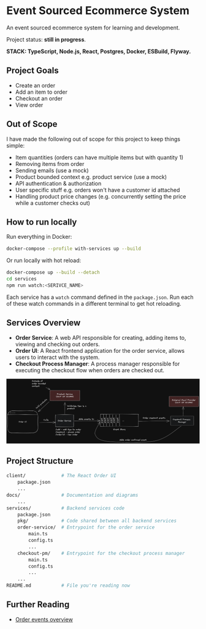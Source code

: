 # Event Sourced Ecommerce System

An event sourced ecommerce system for learning and development.

Project status: **still in progress**.

**STACK: TypeScript, Node.js, React, Postgres, Docker, ESBuild, Flyway.**

## Project Goals

-   Create an order
-   Add an item to order
-   Checkout an order
-   View order

## Out of Scope

I have made the following out of scope for this project to keep things simple:

-   Item quantities (orders can have multiple items but with quantity 1)
-   Removing items from order
-   Sending emails (use a mock)
-   Product bounded context e.g. product service (use a mock)
-   API authentication & authorization
-   User specific stuff e.g. orders won't have a customer id attached
-   Handling product price changes (e.g. concurrently setting the price while a customer checks out)

## How to run locally

Run everything in Docker:

```sh
docker-compose --profile with-services up --build
```

Or run locally with hot reload:

```sh
docker-compose up --build --detach
cd services
npm run watch:<SERIVCE_NAME>
```

Each service has a `watch` command defined in the `package.json`.
Run each of these watch commands in a different terminal to get hot reloading.

## Services Overview

-   **Order Service**: A web API responsible for creating, adding items to, viewing and checking out orders.
-   **Order UI**: A React frontend application for the order service, allows users to interact with the system.
-   **Checkout Process Manager**: A process manager responsible for executing the checkout flow when orders are checked out.

![System design overview](./docs/diagrams/system-design.png)

## Project Structure

```sh
client/             # The React Order UI
    package.json
    ...
docs/               # Documentation and diagrams
    ...
services/           # Backend services code
    package.json
    pkg/            # Code shared between all backend services
    order-service/  # Entrypoint for the order service
        main.ts
        config.ts
        ...
    checkout-pm/    # Entrypoint for the checkout process manager
        main.ts
        config.ts
        ...
    ...
README.md           # File you're reading now
```

## Further Reading

-   [Order events overview](./docs/events.md)
